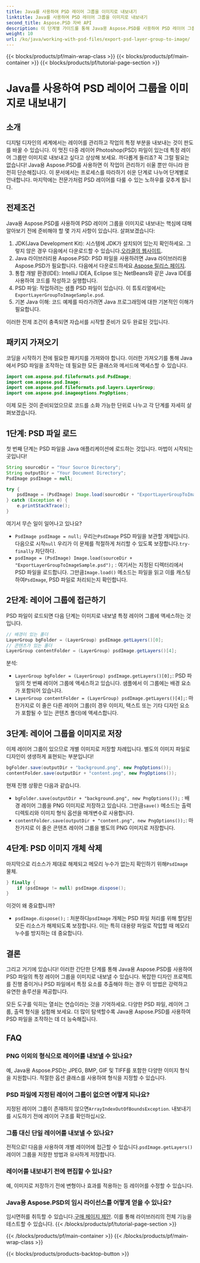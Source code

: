 ```yaml
---
title: Java를 사용하여 PSD 레이어 그룹을 이미지로 내보내기
linktitle: Java를 사용하여 PSD 레이어 그룹을 이미지로 내보내기
second_title: Aspose.PSD 자바 API
description: 이 단계별 가이드를 통해 Java용 Aspose.PSD를 사용하여 PSD 레이어 그룹을 이미지로 내보내는 방법을 알아보세요. 개발자와 디자이너에게 적합합니다.
weight: 10
url: /ko/java/working-with-psd-files/export-psd-layer-group-to-image/
---
```


{{< blocks/products/pf/main-wrap-class >}}
{{< blocks/products/pf/main-container >}}
{{< blocks/products/pf/tutorial-page-section >}}

# Java를 사용하여 PSD 레이어 그룹을 이미지로 내보내기

## 소개

디지털 디자인의 세계에서는 레이어를 관리하고 작업의 특정 부분을 내보내는 것이 판도를 바꿀 수 있습니다. 이 멋진 다중 레이어 Photoshop(PSD) 파일이 있는데 특정 레이어 그룹만 이미지로 내보내고 싶다고 상상해 보세요. 까다롭게 들리죠? 꼭 그럴 필요는 없습니다! Java용 Aspose.PSD를 사용하면 이 작업이 관리하기 쉬울 뿐만 아니라 완전히 단순해집니다. 이 문서에서는 프로세스를 따라하기 쉬운 단계로 나누어 단계별로 안내합니다. 마지막에는 전문가처럼 PSD 레이어를 다룰 수 있는 노하우를 갖추게 됩니다.

## 전제조건

Java용 Aspose.PSD를 사용하여 PSD 레이어 그룹을 이미지로 내보내는 핵심에 대해 알아보기 전에 준비해야 할 몇 가지 사항이 있습니다. 살펴보겠습니다:

1.  JDK(Java Development Kit): 시스템에 JDK가 설치되어 있는지 확인하세요. 그렇지 않은 경우 다음에서 다운로드할 수 있습니다.[오라클의 웹사이트](https://www.oracle.com/java/technologies/javase-downloads.html).
2. Java 라이브러리용 Aspose.PSD: PSD 파일을 사용하려면 Java 라이브러리용 Aspose.PSD가 필요합니다. 다음에서 다운로드하세요.[Aspose 릴리스 페이지](https://releases.aspose.com/psd/java/).
3. 통합 개발 환경(IDE): IntelliJ IDEA, Eclipse 또는 NetBeans와 같은 Java IDE를 사용하여 코드를 작성하고 실행합니다.
4.  PSD 파일: 작업하려는 샘플 PSD 파일이 있습니다. 이 튜토리얼에서는`ExportLayerGroupToImageSample.psd`.
5. 기본 Java 이해: 코드 예제를 따라가려면 Java 프로그래밍에 대한 기본적인 이해가 필요합니다.

이러한 전제 조건이 충족되면 자습서를 시작할 준비가 모두 완료된 것입니다.

## 패키지 가져오기

코딩을 시작하기 전에 필요한 패키지를 가져와야 합니다. 이러한 가져오기를 통해 Java에서 PSD 파일을 조작하는 데 필요한 모든 클래스와 메서드에 액세스할 수 있습니다.

```java
import com.aspose.psd.fileformats.psd.PsdImage;
import com.aspose.psd.Image;
import com.aspose.psd.fileformats.psd.layers.LayerGroup;
import com.aspose.psd.imageoptions.PngOptions;
```

이제 모든 것이 준비되었으므로 코드를 소화 가능한 단위로 나누고 각 단계를 자세히 살펴보겠습니다.

## 1단계: PSD 파일 로드

첫 번째 단계는 PSD 파일을 Java 애플리케이션에 로드하는 것입니다. 마법이 시작되는 곳입니다!

```java
String sourceDir = "Your Source Directory";
String outputDir = "Your Document Directory";
PsdImage psdImage = null;

try {
    psdImage = (PsdImage) Image.load(sourceDir + "ExportLayerGroupToImageSample.psd");
} catch (Exception e) {
    e.printStackTrace();
}
```

여기서 무슨 일이 일어나고 있나요?
- `PsdImage psdImage = null;` 우리는`PsdImage` PSD 파일을 보관할 개체입니다. 다음으로 시작`null` 우리가 이 문제를 적절하게 처리할 수 있도록 보장합니다.`try-finally` 차단하다.
- `psdImage = (PsdImage) Image.load(sourceDir + "ExportLayerGroupToImageSample.psd");` : 여기서는 지정된 디렉터리에서 PSD 파일을 로드합니다. 그만큼`Image.load()` 메소드는 파일을 읽고 이를 캐스팅하여`PsdImage`, PSD 파일로 처리되는지 확인합니다.

## 2단계: 레이어 그룹에 접근하기

PSD 파일이 로드되면 다음 단계는 이미지로 내보낼 특정 레이어 그룹에 액세스하는 것입니다.

```java
// 배경이 있는 폴더
LayerGroup bgFolder = (LayerGroup) psdImage.getLayers()[0];
// 콘텐츠가 있는 폴더
LayerGroup contentFolder = (LayerGroup) psdImage.getLayers()[4];
```

분석:
- `LayerGroup bgFolder = (LayerGroup) psdImage.getLayers()[0];`: PSD 파일의 첫 번째 레이어 그룹에 액세스하고 있습니다. 샘플에서 이 그룹에는 배경 요소가 포함되어 있습니다.
- `LayerGroup contentFolder = (LayerGroup) psdImage.getLayers()[4];`: 마찬가지로 이 줄은 다른 레이어 그룹(이 경우 이미지, 텍스트 또는 기타 디자인 요소가 포함될 수 있는 콘텐츠 폴더)에 액세스합니다.

## 3단계: 레이어 그룹을 이미지로 저장

이제 레이어 그룹이 있으므로 개별 이미지로 저장할 차례입니다. 별도의 이미지 파일로 디자인이 생생하게 표현되는 부분입니다!

```java
bgFolder.save(outputDir + "background.png", new PngOptions());
contentFolder.save(outputDir + "content.png", new PngOptions());
```

현재 진행 상황은 다음과 같습니다.
- `bgFolder.save(outputDir + "background.png", new PngOptions());` : 배경 레이어 그룹을 PNG 이미지로 저장하고 있습니다. 그만큼`save()` 메소드는 출력 디렉토리와 이미지 형식 옵션을 매개변수로 사용합니다.
- `contentFolder.save(outputDir + "content.png", new PngOptions());`: 마찬가지로 이 줄은 콘텐츠 레이어 그룹을 별도의 PNG 이미지로 저장합니다.

## 4단계: PSD 이미지 개체 삭제

 마지막으로 리소스가 제대로 해제되고 메모리 누수가 없는지 확인하기 위해`PsdImage` 물체.

```java
} finally {
    if (psdImage != null) psdImage.dispose();
}
```

이것이 왜 중요합니까?
- `psdImage.dispose();` : 처분하다`psdImage` 개체는 PSD 파일 처리를 위해 할당된 모든 리소스가 해제되도록 보장합니다. 이는 특히 대용량 파일로 작업할 때 메모리 누수를 방지하는 데 중요합니다.

## 결론

그리고 거기에 있습니다! 이러한 간단한 단계를 통해 Java용 Aspose.PSD를 사용하여 PSD 파일의 특정 레이어 그룹을 이미지로 내보낼 수 있습니다. 복잡한 디자인 프로젝트를 진행 중이거나 PSD 파일에서 특정 요소를 추출해야 하는 경우 이 방법은 강력하고 유연한 솔루션을 제공합니다.

모든 도구를 익히는 열쇠는 연습이라는 것을 기억하세요. 다양한 PSD 파일, 레이어 그룹, 출력 형식을 실험해 보세요. 더 많이 탐색할수록 Java용 Aspose.PSD를 사용하여 PSD 파일을 조작하는 데 더 능숙해집니다.

## FAQ

### PNG 이외의 형식으로 레이어를 내보낼 수 있나요?
예, Java용 Aspose.PSD는 JPEG, BMP, GIF 및 TIFF를 포함한 다양한 이미지 형식을 지원합니다. 적절한 옵션 클래스를 사용하여 형식을 지정할 수 있습니다.

### PSD 파일에 지정된 레이어 그룹이 없으면 어떻게 되나요?
 지정된 레이어 그룹이 존재하지 않으면`ArrayIndexOutOfBoundsException`. 내보내기를 시도하기 전에 레이어 구조를 확인하십시오.

### 그룹 대신 단일 레이어를 내보낼 수 있나요?
 전적으로! 다음을 사용하여 개별 레이어에 접근할 수 있습니다.`psdImage.getLayers()` 레이어 그룹을 저장한 방법과 유사하게 저장합니다.

### 레이어를 내보내기 전에 편집할 수 있나요?
예, 이미지로 저장하기 전에 변형이나 효과를 적용하는 등 레이어를 수정할 수 있습니다.

### Java용 Aspose.PSD의 임시 라이선스를 어떻게 얻을 수 있나요?
 임시면허를 취득할 수 있습니다.[구매 페이지 제안](https://purchase.aspose.com/temporary-license/). 이를 통해 라이브러리의 전체 기능을 테스트할 수 있습니다.
{{< /blocks/products/pf/tutorial-page-section >}}

{{< /blocks/products/pf/main-container >}}
{{< /blocks/products/pf/main-wrap-class >}}

{{< blocks/products/products-backtop-button >}}
